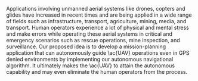 Applications involving unmanned aerial systems like drones, copters and glides have increased in recent times and are being applied in a wide range of fields such as infrastructure, transport, agriculture, mining, media, and transport. Human operators experience a lot of physical and mental stress and make errors while operating these aerial systems in critical and emergency scenarios such as rescue operations, mine inspection, and surveillance. Our proposed idea is to develop a mission-planning application that can autonomously guide \ac{UAV} operations even in GPS denied environments by implementing our autonomous navigational algorithm. It ultimately makes the \ac{UAV} to attain the autonomous capability and may even eliminate the human operators from the process.
